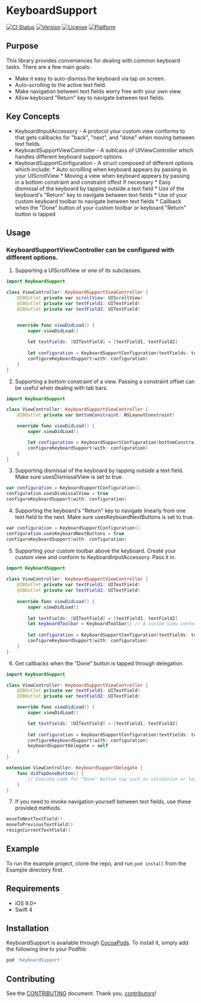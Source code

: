 # KeyboardSupport
[![CI Status](http://img.shields.io/travis/BottleRocketStudios/iOS-KeyboardSupport.svg?style=flat)](https://travis-ci.org/BottleRocketStudios/iOS-KeyboardSupport)
[![Version](https://img.shields.io/cocoapods/v/KeyboardSupport.svg?style=flat)](http://cocoapods.org/pods/KeyboardSupport)
[![License](https://img.shields.io/cocoapods/l/KeyboardSupport.svg?style=flat)](http://cocoapods.org/pods/KeyboardSupport)
[![Platform](https://img.shields.io/cocoapods/p/KeyboardSupport.svg?style=flat)](http://cocoapods.org/pods/KeyboardSupport)

## Purpose
This library provides conveniences for dealing with common keyboard tasks. There are a few main goals:

* Make it easy to auto-dismiss the keyboard via tap on screen.
* Auto-scrolling to the active text field.
* Make navigation between text fields worry free with your own view.
* Allow keyboard "Return" key to navigate between text fields.

## Key Concepts
* KeyboardInputAccessory - A protocol your custom view conforms to that gets callbacks for "back", "next", and "done" when moving between text fields.
* KeyboardSupportViewController - A sublcass of UIViewController which handles different keyboard support options.
* KeyboardSupportConfiguration - A struct composed of different options which include:
        * Auto scrollling when keyboard appears by passing in your UIScrollView
        * Moving a view when keyboard appears by passing in a bottom constraint and constraint offest if necessary
        * Easy dismissal of the keyboard by tapping outside a text field
        * Use of the keyboard's "Return" key to navigate between text fields
        * Use of your custom keyboard toolbar to navigate between text fields
        * Callback when the "Done" button of your custom toolbar or keyboard "Return" button is tapped
        
## Usage
### KeyboardSupportViewController can be configured with different options.

1. Supporting a UIScrollView or one of its subclasses.
``` swift
import KeyboardSupport

class ViewController: KeyboardSupportViewController {
    @IBOutlet private var scrollView: UIScrollView!
    @IBOutlet private var textField1: UITextField!
    @IBOutlet private var textField2: UITextField!


    override func viewDidLoad() {
        super.viewDidLoad()
        
        let textFields: [UITextField] = [textField1, textField2]
        
        let configuration = KeyboardSupportConfiguration(textFields: textFields, scrollView: scrollView, usesDismissalView: true, usesKeyboardNextButtons: true)
        configureKeyboardSupport(with: configuration)
    }
}
```

2. Supporting a bottom constraint of a view.
    Passing a constraint offset can be useful when dealing with tab bars.
``` swift
import KeyboardSupport

class ViewController: KeyboardSupportViewController {
    @IBOutlet private var bottomConstraint: NSLayoutConstraint!

    override func viewDidLoad() {
        super.viewDidLoad()

        let configuration = KeyboardSupportConfiguration(bottomConstraint: bottomConstraint, constraintOffset: 49, usesDismissalView: true)
        configureKeyboardSupport(with: configuration)
    }
}
```

3. Supporting dismissal of the keyboard by tapping outside a text field.
    Make sure usesDismissalView is set to true.
``` swift
var configuration = KeyboardSupportConfiguration()
configuration.usesDismissalView = true
configureKeyboardSupport(with: configuration)
```

4. Supporting the keyboard's "Return" key to navigate linearly from one text field to the next.
    Make sure usesKeyboardNextButtons is set to true.
``` swift
var configuration = KeyboardSupportConfiguration()
configuration.usesKeyboardNextButtons = true
configureKeyboardSupport(with: configuration)
```

5. Supporting your custom toolbar above the keyboard.
    Create your custom view and conform to KeyboardInputAccessory. Pass it in.
``` swift
import KeyboardSupport
    
class ViewController: KeyboardSupportViewController {
    @IBOutlet private var textField1: UITextField!
    @IBOutlet private var textField2: UITextField!
    
    override func viewDidLoad() {
        super.viewDidLoad()
    
        let textFields: [UITextField] = [textField1, textField2]
        let keyboardToolbar = KeyboardToolbar() // A custom view conforming to KeyboardInputAccessory
        
        let configuration = KeyboardSupportConfiguration(textFields: textFields, usesDismissalView: true, usesKeyboardNextButtons: true, keyboardInputAccessoryView: keyboardToolbar)
        configureKeyboardSupport(with: configuration)
    }
}
```

6. Get callbacks when the "Done" button is tapped through delegation.
``` swift
import KeyboardSupport

class ViewController: KeyboardSupportViewController {
    @IBOutlet private var textField1: UITextField!
    @IBOutlet private var textField2: UITextField!

    override func viewDidLoad() {
        super.viewDidLoad()

        let textFields: [UITextField] = [textField1, textField2]
        
        let configuration = KeyboardSupportConfiguration(textFields: textFields, usesDismissalView: true, usesKeyboardNextButtons: true)
        configureKeyboardSupport(with: configuration)
        keyboardSupportDelegate = self
    }
}

extension ViewController: KeyboardSupportDelegate {
    func didTapDoneButton() {
        // Execute code for "Done" button tap such as validation or login.
    }
}
```

7. If you need to invoke navigation yourself between text fields, use these provided methods.
``` swift
moveToNextTextField()
moveToPreviousTextField()
resignCurrentTextField()
```

## Example

To run the example project, clone the repo, and run `pod install` from the Example directory first.

## Requirements
* iOS 9.0+
* Swift 4

## Installation

KeyboardSupport is available through [CocoaPods](http://cocoapods.org). To install
it, simply add the following line to your Podfile:

```ruby
pod 'KeyboardSupport'
```

## Contributing

See the [CONTRIBUTING] document. Thank you, [contributors]!

[CONTRIBUTING]: CONTRIBUTING.md
[contributors]: https://github.com/BottleRocketStudios/iOS-KeyboardSupport/graphs/contributors
